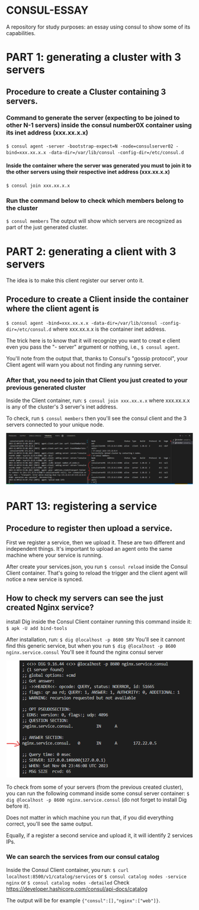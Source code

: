 # CONSUL-ESSAY
A repository for study purposes: an essay using consul to show some of its capabilities.

# PART 1: generating a cluster with 3 servers

## Procedure to create a Cluster containing 3 servers.

### Command to generate the server (expecting to be joined to other N-1 servers) inside the consul number0X container using its inet address (xxx.xx.x.x)
`$ consul agent -server -bootstrap-expect=N -node=consulserver02 -bind=xxx.xx.x.x -data-dir=/var/lib/consul -config-dir=/etc/consul.d`

#### Inside the container where the server was generated you must to join it to the other servers using their respective inet address (xxx.xx.x.x)
`$ consul join xxx.xx.x.x`

### Run the command below to check which members belong to the cluster
`$ consul members`
The output will show which servers are recognized as part of the just generated cluster.


# PART 2: generating a client with 3 servers
The idea is to make this client register our server onto it.

## Procedure to create a Client inside the container where the client agent is
`$ consul agent -bind=xxx.xx.x.x -data-dir=/var/lib/consul -config-dir=/etc/consul.d`
where xxx.xx.x.x is the container inet address.

The trick here is to know that it will recognize you want to creat e client even you pass the "- server" argument or nothing, i.e., `$ consul agent`.

You'll note from the output that, thanks to Consul's "gossip protocol", your Client agent will warn you about not finding any running server.

### After that, you need to join that Client you just created to your previous generated cluster
Inside the Client container, run:
`$ consul join xxx.xx.x.x`
where xxx.xx.x.x is any of the cluster's 3 server's inet address.

To check, run 
`$ consul members`
then you'll see the consul client and the 3 servers connected to your unique node.

![consul member output after connecting the client to some of the cluster's server](image.png)


# PART 13: registering a service

## Procedure to register then upload a service.
First we register a service, then we upload it. These are two different and independent things. It's important to upload an agent onto the same machine where your service is running.

After create your services.json, you run `$ consul reload` inside the Consul Client container. That's going to reload the trigger and the client agent will notice a new service is synced.

## How to check my servers can see the just created Nginx service?
install Dig inside the Consul Client container running this command inside it:
`$ apk -U add bind-tools`

After installation, run:
`$ dig @localhost -p 8600 SRV`
You'll see it cannont find this generic service, but when you run
`$ dig @localhost -p 8600 nginx.service.consul`
You'll see it found the nginx consul server

![dig output asking for resolving the nginx service's DNS](image-1.png)

To check from some of your servers (from the previous created cluster), you can run the following command inside some consul server container:
`$ dig @localhost -p 8600 nginx.service.consul` (do not forget to install Dig before it).

Does not matter in which machine you run that, if you did everything correct, you'll see the same output.

Equally, if a register a second service and upload it, it will identify 2 services IPs.

### We can search the services from our consul catalog
Inside the Consul Client container, you run:
`$ curl localhost:8500/v1/catalog/services` or `$ consul catalog nodes -service nginx` or `$ consul catalog nodes -detailed`
Check https://developer.hashicorp.com/consul/api-docs/catalog

The output will be for example `{"consul":[],"nginx":["web"]}`.

